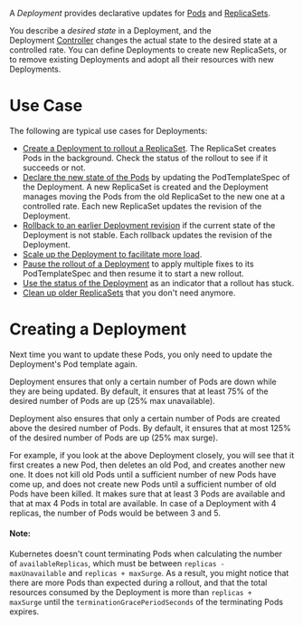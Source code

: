 A _Deployment_ provides declarative updates for [Pods](https://kubernetes.io/docs/concepts/workloads/pods/) and [ReplicaSets](https://kubernetes.io/docs/concepts/workloads/controllers/replicaset/).

You describe a _desired state_ in a Deployment, and the Deployment [Controller](https://kubernetes.io/docs/concepts/architecture/controller/) changes the actual state to the desired state at a controlled rate. You can define Deployments to create new ReplicaSets, or to remove existing Deployments and adopt all their resources with new Deployments.

# Use Case
The following are typical use cases for Deployments:

- [Create a Deployment to rollout a ReplicaSet](https://kubernetes.io/docs/concepts/workloads/controllers/deployment/#creating-a-deployment). The ReplicaSet creates Pods in the background. Check the status of the rollout to see if it succeeds or not.
- [Declare the new state of the Pods](https://kubernetes.io/docs/concepts/workloads/controllers/deployment/#updating-a-deployment) by updating the PodTemplateSpec of the Deployment. A new ReplicaSet is created and the Deployment manages moving the Pods from the old ReplicaSet to the new one at a controlled rate. Each new ReplicaSet updates the revision of the Deployment.
- [Rollback to an earlier Deployment revision](https://kubernetes.io/docs/concepts/workloads/controllers/deployment/#rolling-back-a-deployment) if the current state of the Deployment is not stable. Each rollback updates the revision of the Deployment.
- [Scale up the Deployment to facilitate more load](https://kubernetes.io/docs/concepts/workloads/controllers/deployment/#scaling-a-deployment).
- [Pause the rollout of a Deployment](https://kubernetes.io/docs/concepts/workloads/controllers/deployment/#pausing-and-resuming-a-deployment) to apply multiple fixes to its PodTemplateSpec and then resume it to start a new rollout.
- [Use the status of the Deployment](https://kubernetes.io/docs/concepts/workloads/controllers/deployment/#deployment-status) as an indicator that a rollout has stuck.
- [Clean up older ReplicaSets](https://kubernetes.io/docs/concepts/workloads/controllers/deployment/#clean-up-policy) that you don't need anymore.

# Creating a Deployment

Next time you want to update these Pods, you only need to update the Deployment's Pod template again.

Deployment ensures that only a certain number of Pods are down while they are being updated. By default, it ensures that at least 75% of the desired number of Pods are up (25% max unavailable).

Deployment also ensures that only a certain number of Pods are created above the desired number of Pods. By default, it ensures that at most 125% of the desired number of Pods are up (25% max surge).

For example, if you look at the above Deployment closely, you will see that it first creates a new Pod, then deletes an old Pod, and creates another new one. It does not kill old Pods until a sufficient number of new Pods have come up, and does not create new Pods until a sufficient number of old Pods have been killed. It makes sure that at least 3 Pods are available and that at max 4 Pods in total are available. In case of a Deployment with 4 replicas, the number of Pods would be between 3 and 5.

#### Note:
Kubernetes doesn't count terminating Pods when calculating the number of `availableReplicas`, which must be between `replicas - maxUnavailable` and `replicas + maxSurge`. As a result, you might notice that there are more Pods than expected during a rollout, and that the total resources consumed by the Deployment is more than `replicas + maxSurge` until the `terminationGracePeriodSeconds` of the terminating Pods expires.